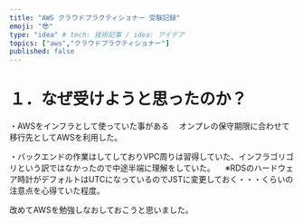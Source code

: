 ```yaml
---
title: "AWS クラウドプラクティショナー 受験記録"
emoji: "😎"
type: "idea" # tech: 技術記事 / idea: アイデア
topics: ["aws","クラウドプラクティショナー"]
published: false
---
```

# １．なぜ受けようと思ったのか？
・AWSをインフラとして使っていた事がある
　オンプレの保守期限に合わせて移行先としてAWSを利用した。

・バックエンドの作業はしてしておりVPC周りは習得していた、インフラゴリゴリという訳ではなかったので中途半端に理解をしていた。
　※RDSのハードウェア時計がデフォルトはUTCになっているのでJSTに変更しておく・・・くらいの注意点を心得ていた程度。

改めてAWSを勉強しなおしておこうと思いました。
